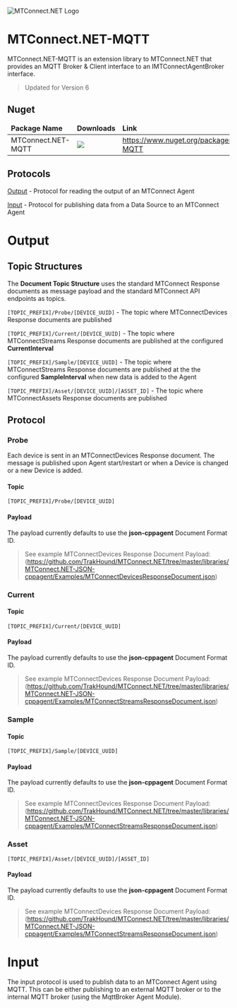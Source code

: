 ﻿![MTConnect.NET Logo](https://raw.githubusercontent.com/TrakHound/MTConnect.NET/master/img/mtconnect-net-03-md.png) 

# MTConnect.NET-MQTT
MTConnect.NET-MQTT is an extension library to MTConnect.NET that provides an MQTT Broker & Client interface to an IMTConnectAgentBroker interface.

> Updated for Version 6

## Nuget
<table>
    <thead>
        <tr>
            <td style="font-weight: bold;">Package Name</td>
            <td style="font-weight: bold;">Downloads</td>
            <td style="font-weight: bold;">Link</td>
        </tr>
    </thead>
    <tbody>
        <tr>
            <td>MTConnect.NET-MQTT</td>
            <td><img src="https://img.shields.io/nuget/dt/MTConnect.NET-MQTT?style=for-the-badge&logo=nuget&label=%20&color=%23333"/></td>
            <td><a href="https://www.nuget.org/packages/MTConnect.NET-MQTT">https://www.nuget.org/packages/MTConnect.NET-MQTT</a></td>
        </tr>
    </tbody>
</table>

## Protocols

[Output](https://github.com/TrakHound/MTConnect.NET/tree/master/libraries/MTConnect.NET-MQTT/README.md#Output) - Protocol for reading the output of an MTConnect Agent

[Input](https://github.com/TrakHound/MTConnect.NET/tree/master/libraries/MTConnect.NET-MQTT/README.md#Input) - Protocol for publishing data from a Data Source to an MTConnect Agent

# Output

## Topic Structures

The **Document Topic Structure** uses the standard MTConnect Response documents as message payload and the standard MTConnect API endpoints as topics.

`[TOPIC_PREFIX]/Probe/[DEVICE_UUID]` - The topic where MTConnectDevices Response documents are published

`[TOPIC_PREFIX]/Current/[DEVICE_UUID]` - The topic where MTConnectStreams Response documents are published at the configured **CurrentInterval**

`[TOPIC_PREFIX]/Sample/[DEVICE_UUID]` - The topic where MTConnectStreams Response documents are published at the the configured **SampleInterval** when new data is added to the Agent

`[TOPIC_PREFIX]/Asset/[DEVICE_UUID]/[ASSET_ID]` - The topic where MTConnectAssets Response documents are published


## Protocol

### Probe
Each device is sent in an MTConnectDevices Response document. The message is published upon Agent start/restart or when a Device is changed or a new Device is added. 

#### Topic
```
[TOPIC_PREFIX]/Probe/[DEVICE_UUID]
```

#### Payload
The payload currently defaults to use the **json-cppagent** Document Format ID.

> See example MTConnectDevices Response Document Payload: (https://github.com/TrakHound/MTConnect.NET/tree/master/libraries/MTConnect.NET-JSON-cppagent/Examples/MTConnectDevicesResponseDocument.json)


### Current

#### Topic
```
[TOPIC_PREFIX]/Current/[DEVICE_UUID]
```

#### Payload
The payload currently defaults to use the **json-cppagent** Document Format ID.

> See example MTConnectDevices Response Document Payload: (https://github.com/TrakHound/MTConnect.NET/tree/master/libraries/MTConnect.NET-JSON-cppagent/Examples/MTConnectStreamsResponseDocument.json)

### Sample

#### Topic
```
[TOPIC_PREFIX]/Sample/[DEVICE_UUID]
```

#### Payload
The payload currently defaults to use the **json-cppagent** Document Format ID.

> See example MTConnectDevices Response Document Payload: (https://github.com/TrakHound/MTConnect.NET/tree/master/libraries/MTConnect.NET-JSON-cppagent/Examples/MTConnectStreamsResponseDocument.json)

### Asset
```
[TOPIC_PREFIX]/Asset/[DEVICE_UUID]/[ASSET_ID]
```

#### Payload
The payload currently defaults to use the **json-cppagent** Document Format ID.

> See example MTConnectDevices Response Document Payload: (https://github.com/TrakHound/MTConnect.NET/tree/master/libraries/MTConnect.NET-JSON-cppagent/Examples/MTConnectStreamsResponseDocument.json)

# Input
The input protocol is used to publish data to an MTConnect Agent using MQTT. This can be either publishing to an external MQTT broker or to the internal MQTT broker (using the MqttBroker Agent Module).
